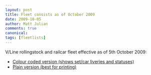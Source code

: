 ```yaml
---
layout: post
title: Fleet consists as of October 2009
date: 2009-10-05
author: Matt Julian
comments: true
canonical: 
tags: [fleetlists]
---
```


V/Line rollingstock and railcar fleet effective as of 5th October 2009:

* [Colour coded version (shows set/car liveries and statuses)](/files/vlinefleet_colour_2009-10-05.pdf)
* [Plain version (best for printing)](/files/vlinefleet_plain_2009-10-05.pdf)

